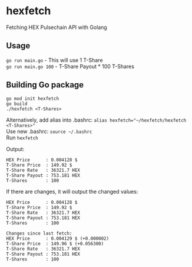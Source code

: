 # hexfetch
Fetching HEX Pulsechain API with Golang


## Usage

`go run main.go` - This will use 1 T-Share  
`go run main.go 100` - T-Share Payout * 100 T-Shares

## Building Go package
```
go mod init hexfetch
go build
./hexfetch <T-Shares>
```
Alternatively, add alias into .bashrc: `alias hexfetch="~/hexfetch/hexfetch <T-Shares>"`  
Use new .bashrc: `source ~/.bashrc`  
Run `hexfetch`

Output:
```
HEX Price      : 0.004128 $
T-Share Price  : 149.92 $
T-Share Rate   : 36321.7 HEX
T-Share Payout : 753.181 HEX
T-Shares       : 100
```
If there are changes, it will output the changed values:
```
HEX Price      : 0.004128 $
T-Share Price  : 149.92 $
T-Share Rate   : 36321.7 HEX
T-Share Payout : 753.181 HEX
T-Shares       : 100

Changes since last fetch:
HEX Price      : 0.004129 $ (+0.000002)
T-Share Price  : 149.96 $ (+0.056300)
T-Share Rate   : 36321.7 HEX
T-Share Payout : 753.181 HEX
T-Shares       : 100
```
